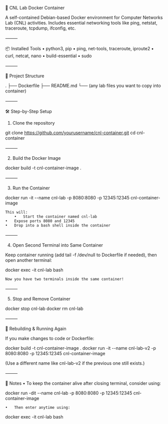 
🚀 CNL Lab Docker Container

A self-contained Debian-based Docker environment for Computer Networks Lab (CNL) activities. Includes essential networking tools like ping, netstat, traceroute, tcpdump, ifconfig, etc.

⸻

📦 Installed Tools
	•	python3, pip
	•	ping, net-tools, traceroute, iproute2
	•	curl, netcat, nano
	•	build-essential
	•	sudo

⸻

📁 Project Structure

.
├── Dockerfile
├── README.md
└── (any lab files you want to copy into container)



⸻

🛠️ Step-by-Step Setup

1. Clone the repository

git clone https://github.com/yourusername/cnl-container.git
cd cnl-container



⸻

2. Build the Docker Image

docker build -t cnl-container-image .



⸻

3. Run the Container

docker run -it --name cnl-lab -p 8080:8080 -p 12345:12345 cnl-container-image

	This will:
		•	Start the container named cnl-lab
	•	Expose ports 8080 and 12345
	•	Drop into a bash shell inside the container

⸻

4. Open Second Terminal into Same Container

Keep container running (add tail -f /dev/null to Dockerfile if needed), then open another terminal:

docker exec -it cnl-lab bash

	Now you have two terminals inside the same container!

⸻

5. Stop and Remove Container

docker stop cnl-lab
docker rm cnl-lab



⸻

🔁 Rebuilding & Running Again

If you make changes to code or Dockerfile:

docker build -t cnl-container-image .
docker run -it --name cnl-lab-v2 -p 8080:8080 -p 12345:12345 cnl-container-image

(Use a different name like cnl-lab-v2 if the previous one still exists.)

⸻

📝 Notes
	•	To keep the container alive after closing terminal, consider using:

docker run -dit --name cnl-lab -p 8080:8080 -p 12345:12345 cnl-container-image


	•	Then enter anytime using:

docker exec -it cnl-lab bash


